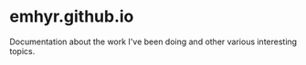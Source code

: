 # emhyr.github.io
Documentation about the work I've been doing and other various interesting topics.
